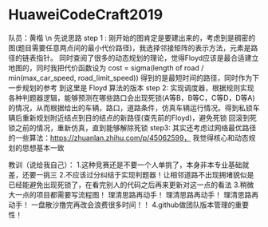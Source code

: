 # HuaweiCodeCraft2019
队员：黄楷 \n
先说思路
step 1 :
刚开始的图肯定是要建出来的，考虑到是稠密的图(题目需要任意两点间的最小代价路径)，我选择邻接矩阵的表示方法，元素是路径的链表指针。
同时查阅了很多的动态规划的理论，觉得Floyd应该是最合适建立地图的，同时我把代价函数设为 
cost = sigma(length of road / min(max_car_speed, road_limit_speed)) 
得到的是最短时间的路径，同时作为下一步规划的参考
到这里是  Floyd 算法的版本
step 2:
实现调度器，根据规则实现各种判题器逻辑，能够预测在哪些路口会出现死锁(A等B，B等C，C等D，D等A)的情况，从而根据给出的车辆，路口，道路条件，仿真车辆运行情况。得到私锁车辆后重新规划附近结点到目的结点的新路径(查先前的Floyd)，避免死锁
回滚到死锁之前的情况，重新仿真，直到能够解除死锁
step3:
其实还考虑过网络最优路径的一些算法：https://zhuanlan.zhihu.com/p/45062599， 我觉得核心和动态规划的思想基本一致

教训（说给我自己）：
1.这种竞赛还是不要一个人单挑了，本身非本专业基础就差，还要一挑三
2.不应该过分纠结于实现判题器！让相邻道路不出现拥堵貌似是已经能避免出现死锁了，在看完别人的代码之后再来更新对这一点的看法
3.稍微大一点的项目都需要写流程图！
   理清思路再动手！
   理清思路再动手！
   理清思路再动手！
 一盘散沙撸完再改会浪费很多时间！！
 4.github做团队版本管理的重要性！
